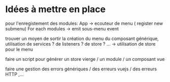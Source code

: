 # Idées à mettre en place

pour l'enregistement des modules: App -> ecouteur de menu ( register new submenu)
                     For each modules -> emit sous-menu event


trouver un moyen de sortir la création du menu du composant générique, utilisation de services ? de listeners ? de store ? ...
 -> utilisation de store pour le menu

faire un script pour générer un store vierge / un module / un composant vue


faire une gestion des errors génériques / des erreurs vuejs / des erreurs HTTP ,...